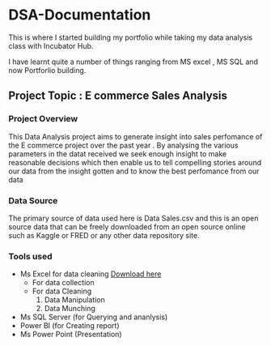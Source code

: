 # DSA-Documentation
This is where I started building my portfolio while taking my data analysis class with Incubator Hub.

I have learnt quite a number of things ranging from MS excel , MS SQL and now Portforlio building.

## Project Topic : E commerce Sales Analysis

### Project Overview
This Data Analysis project aims to generate insight into sales perfomance of the E commerce project
over the past year . By analysing the various parameters in the datat received we seek enough insight
to make reasonable decisions which then enable us to tell compelling stories around our data from 
the insight gotten and to know the best perfomance from our data 

### Data Source
The primary source of data used here is Data Sales.csv and this is an open source data that can 
be freely downloaded from an open source online such as Kaggle or FRED or any other data repository 
site.

### Tools used 
- Ms Excel for data cleaning [Download here](https://www.microsoft.com)
   - For data collection
   - For data Cleaning
     1. Data Manipulation
     2. Data Munching  
- Ms SQL Server  (for Querying and ananlysis)
- Power BI (for Creating report)
- Ms Power Point (Presentation)
